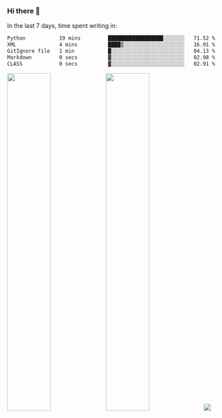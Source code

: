 ### Hi there 👋

In the last 7 days, time spent writing in:

<!--START_SECTION:waka-->

```txt
Python           19 mins         ██████████████████░░░░░░░   71.52 %
XML              4 mins          ████▒░░░░░░░░░░░░░░░░░░░░   16.91 %
GitIgnore file   1 min           █░░░░░░░░░░░░░░░░░░░░░░░░   04.13 %
Markdown         0 secs          ▓░░░░░░░░░░░░░░░░░░░░░░░░   02.98 %
CLASS            0 secs          ▓░░░░░░░░░░░░░░░░░░░░░░░░   02.91 %
```

<!--END_SECTION:waka-->

<img src="https://wakatime.com/share/@jimtje/5d0c92de-08f8-4a72-8f2f-6a9693d1e318.svg" width=45% height=45%> <img src="https://wakatime.com/share/@jimtje/501498ae-bda5-4da7-a89d-b40bcdd5556d.svg" width=45% height=45%>
![](https://hit.yhype.me/github/profile?user_id=43537315)
